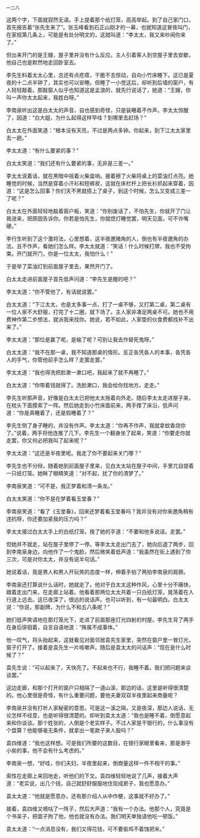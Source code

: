     一二八 

   这两个字，下面就寂然无语。手上提着那个纸灯笼，高高举起。到了自己家门口，首先报告着“张先生来了”。张玉峰看到石正山刚才的一幕，也就知道这冒夜叫门，在家规第几条上，可能是有处分明文的，这就叫道：“李太太，我又来吵闹你来了。”

   但出来开门的是王嫂，屋子里并没有什么反应。主人引着客人到空屋子里去安歇，他自己也是默然地走回卧室去。

   李先生料着太太心里，总还有点疙瘩，干脆不去惊动，自向小竹床睡下。这已是夏夜的十二点半钟了，其实也可以安睡。但睡了一小觉这后，却听到后墙的窗户，有人轻轻敲着。那敲窗人似乎也知道这是孟浪的，就先行说话了，她道：“王嫂，你叫一声你太太起来，我姓白呀。”

   李南泉听出这是白太太的声音，自也感到奇怪，只是装睡着不作声。李太太惊醒了，因道：“白大姐，为什么起得这样早哇？到哪里去赶场？”

   白太太在外面笑道：“根本没有天亮，不过是两点多钟。你起来，到下江太太家里去一趟。”

   李太太道：“有什么要紧的事？”

   白太太笑道：“我们还有什么要紧的事，无非是三差一。”

   李太太说着话，就在黑暗中摇着火柴盒响。接着擦了火柴将桌上的菜油灯点亮。她睡觉的时候，当然是穿着小汗衫和短裤衩，这就在床栏杆上把长衫抓起来穿着，因道：“这是怎么回事？你们天不黑就搭上了桌子，到这个时候，怎么又变成三差一了呢？”

   白太太在外面轻轻地敲着窗户板，笑道：“你别废话了，不怕先生，你就开了门让我进来，把原因告诉你。你若是怕先生，你就熄灯睡觉罢，明天见面，可不许嘴硬。”

   李行生听到了这个激将法，心里想着，这半夜邀赌角的人，倒也有半夜邀角的办法。且不作声，看她们怎么样。李太太就道：“笑话！什么时候打牌，我也不受拘束。开门就开门，你是一位太太，我怕什么！”

   于是举了菜油灯到前面屋子里去，果然开门了。

   白太太走进前面屋子首先低声问道：“李先生是醒的吧？”

   李太太道：“你不管他了，有话就说罢。”

   白太太道：“下江太太，也是太多事一点，打了一桌不够，又打第二桌，第二桌有一位人家不大舒服，打完了十二圈，就下场了。主人家非凑足两桌不可。她也不用费神作第二步想法，就派我来找你。她说，若不如此，人家垫的伙食费都找补不出来了。”

   李太太道：“那位是赢了呢，是输了呢？可别让我去作替死鬼呀。”

   白太太道：“我不在那一桌，我不知道那桌的情形。反正各凭各人的本事，各凭各人的手气，你管他前手怎么样？走罢走罢。”

   李太太道：“我也得洗把脸漱一漱口吧，我起来了就不再睡了。”

   白太太道：“你带着钱就得了。洗脸漱口，我会给你找地方。走走。”

   李先生听那声音，好像是白太太已把他太太拖着向外走。随后李太太走进屋子来，在枕头下面摸索了一阵。然后她走到小竹床面前来，两手撑了床沿，低声问道：“你是真睡着了，还是假睡着了？”

   李先生侧了身子睡的，并没有作声。李太太道：“你再不作声，我就拿蚊香烧你了。”说着，两手将他连推了几下。李先生一个翻身坐了起来，笑道：“你要走你就走罢，你又何必把我叫了起来呢？”

   李太太道：“这还是半夜里呢。我走了你不要起来关门哪？”

   李先生也不分辩，随着她到前面屋子里来，见白太太站在屋子中间，手里兀自提着一只纸灯笼。她眯了眼睛笑道：“对不起，扰了你的清梦了。”

   李南泉笑道：“可不是，我正梦着和清一条龙。”

   白太太笑道：“你不是在梦着看玉堂春？”

   李南泉笑道：“看了《玉堂春》，回来还梦着看玉堂春吗？我并没有对你来邀角稍有违抗呀，你还要加紧我的压力吗？”

   李太太接过白太太手上的白纸灯笼，挽了她的手道：“不要和他多说话。走罢。”

   但她并不就走，站在屋子里停了一停。等李太太走出门去了，她向后退了两步，回到李南泉身边，向他作了一个鬼脸，然后微笑着低声道：“我虽然在街上遇到了你三次，可是对你太太，并没有说半句话。”

   她说着话，竟是男人和男人开玩笑的态度一样，伸着手拍了两拍李南泉的肩膀。

   李南泉还打算说什么话时，她就走了。他对于白太太这种作风，心里十分不痛快，跟着走出门来，在走廊上站着。他看着那两位太太共着一只白纸灯笼，晃荡着在人行道上远去。这已夜深了，很远的说话声。也可以听到，有一句最明白。白太太说：“你说，那副牌，为什么不和五八条呢？”

   她们低声笑语地在那灯笼光下，走进了前面那座灯光四射的村屋。李先生背了两手在身后徘徊着，自言自语地道：“殊属不成事体。”

   他一叹气，将头抬起来，这就看见对面邻居袁先生家里，突然在窗户里一冒灯光，窗子打开了。接着是袁先生一片咳嗽声。随后是袁太太的问话声：“现在是什么时候了？”

   袁先生说：“可以起来了，天快亮了。不起来也不行，我睡不着。我们把问题来谈谈罢。”

   这边走廊，和那个打开的窗户只相隔了一道山溪，那边的话，这里是听得很清楚的。他心里很是奇怪，有什么重要问题，要他夫妻双双半夜里起来商量呢？

   李南泉并没有打听人家秘密的意思。可是这一溪之隔，又是夜深，那边人说话，无论怎样不经意，也是听得很清楚的。却听到袁太太道：“我也是睡不着，倒愿意起来和你谈谈。那个姓张的，人倒是个老实样子。不过人家是干银行的，什么事没有个盘算？他能够毫无条件，就拿出一笔款子来人股吗？”

   袁四维道：“我也这样想。可是我们所要的这数目，在银行家眼里看来，那是渺乎小矣的事，他不会有什么考虑的。”

   李南泉一想，“好哇，你们夫妇，半夜里起来，倒商量这样一件不相干的事。”

   索性在走廊上来回地走，听他们的下文。袁四维轻轻地说了几声，接着大声道：“老实说，出几个钱，自己就舒舒服服地住现成房子，我也愿意办。”

   袁太太道：“他就是愿意办，还有那介绍人从中作梗，这事就不好办了。”

   接着，袁四维又嘀咕了一阵子，然后大声道：“我有一个办法。他那个人，究竟是个书呆子，把面子拘了他，他也就没有办法。我们明天单独请他吃一顿饭。”

   袁太太道：“一点消息没有，我们又得花钱，可不要偷鸡不着蚀把米。”

